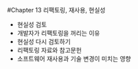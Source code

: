 #Chapter 13 리팩토링, 재사용, 현실성
- 현실성 검토
- 개발자가 리팩토링을 꺼리는 이유
- 현실성 다시 검토하기 
- 리팩토링 자료와 참고문헌
- 소프트웨어 재사용과 기술 변경이 미치는 영향
